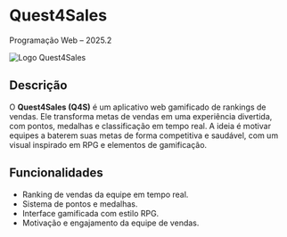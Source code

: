 # Quest4Sales
Programação Web – 2025.2

![Logo Quest4Sales](caminho/para/sua/logo.png)

## Descrição
O **Quest4Sales (Q4S)** é um aplicativo web gamificado de rankings de vendas. Ele transforma metas de vendas em uma experiência divertida, com pontos, medalhas e classificação em tempo real. A ideia é motivar equipes a baterem suas metas de forma competitiva e saudável, com um visual inspirado em RPG e elementos de gamificação.

## Funcionalidades
- Ranking de vendas da equipe em tempo real.
- Sistema de pontos e medalhas.
- Interface gamificada com estilo RPG.
- Motivação e engajamento da equipe de vendas.
